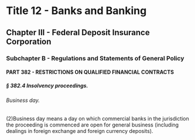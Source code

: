 
# Title 12 - Banks and Banking
## Chapter III - Federal Deposit Insurance Corporation
### Subchapter B - Regulations and Statements of General Policy
#### PART 382 - RESTRICTIONS ON QUALIFIED FINANCIAL CONTRACTS
##### § 382.4 Insolvency proceedings.
###### Business day.

(2)Business day means a day on which commercial banks in the jurisdiction the proceeding is commenced are open for general business (including dealings in foreign exchange and foreign currency deposits).
